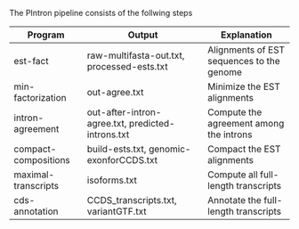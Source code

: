 The PIntron pipeline consists of the follwing steps

|**Program**            |Output                         |Explanation                               |  
|-----------------------|-------------------------------|------------------------------------------|  
|est-fact               |raw-multifasta-out.txt, processed-ests.txt         |Alignments of EST sequences to the genome |  
|min-factorization      |out-agree.txt                  |Minimize the EST alignments               |   
|intron-agreement       |out-after-intron-agree.txt, predicted-introns.txt              |Compute the agreement among the introns   |  
|compact-compositions   |build-ests.txt, genomic-exonforCCDS.txt                 |Compact the EST alignments                |  
|maximal-transcripts    |isoforms.txt                   |Compute all full-length transcripts       |  
|cds-annotation         |CCDS_transcripts.txt, variantGTF.txt           |Annotate the full-length transcripts      |  

